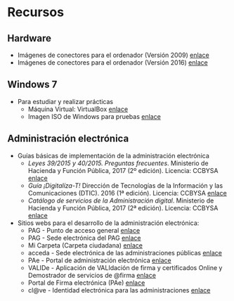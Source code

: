 # Recursos

## Hardware

* Imágenes de conectores para el ordenador (Versión 2009) [enlace](http://orig00.deviantart.net/1ddc/f/2009/203/1/c/computer_hardware_poster_1_7_by_sonic840.png "Imágenes de conectores y puertos v1.7")
* Imágenes de conectores para el ordenador (Versión 2016) [enlace](http://sonic840.deviantart.com/art/Computer-Hardware-Chart-2-0-587798335 "Imágenes de conectores y puertos v2.0")

## Windows 7

* Para estudiar y realizar prácticas
  * Máquina Virtual: VirtualBox [enlace](https://www.virtualbox.org/ "VirtualBox")
  * Imagen ISO de Windows para pruebas [enlace](https://tb.rg-adguard.net/ "Imágenes ISO del sistema operativo Windows")

## Administración electrónica

* Guías básicas de implementación de la administración electrónica
  * _Leyes 39/2015 y 40/2015. Preguntas frecuentes_. Ministerio de Hacienda y Función Pública, 2017 (2º edición). Licencia: CCBYSA [enlace](http://www.minhafp.gob.es/Documentacion/Publico/PortalVarios/Nuevas_leyes_administrativas/FAQs%20LEY%2039-2015%20LEY%2040-2015.pdf "Leyes 39/2015 y 40/2015. Preguntas frecuentes")
  * _Guía ¡Digitalíza-T!_ Dirección de Tecnologías de la Información y las Comunicaciones (DTIC). 2016 (1ª edición). Licencia: CCBYSA [enlace](https://administracionelectronica.gob.es/pae_Home/dam/jcr:5d75e090-c719-4d27-8027-ba09451f20fd/GUIA-PARA-EELL-PARA-EL-CUMPLIMIENTO-DIGITAL-DE-LAS-NUEVAS-LEYES-ADMINISTRATIVAS.pdf "Guía ¡Digitalíza-T!")
  * _Catálogo de servicios de la Administración digital_. Ministerio de Hacienda y Función Pública, 2017 (2ª edición). Licencia: CCBYSA [enlace](https://administracionelectronica.gob.es/pae_Home/dam/jcr:5d070807-d512-4452-b080-0c766681d651/Catalogo_servicios_administracion_digital_v2.pdf "Catálogo de servicios de Administración digital")
* Sitios webs para el desarrollo de la administración electrónica:
  * PAG - Punto de acceso general [enlace](https://administracion.gob.es "Punto de acceso general")
  * PAG - Sede electrónica del PAG [enlace](https://sede.administracion.gob.es/ "Sede electrónica del PAG")
  * Mi Carpeta (Carpeta ciudadana) [enlace](http://sede.administracion.gob.es/carpeta "Mi Carpeta")
  * acceda - Sede electrónica de las administraciones públicas [enlace](https://sede.administracionespublicas.gob.es/ "acceda - Sede electrónica de las administraciones públicas")
  * PAe - Portal de administración electrónica [enlace](https://administracionelectronica.gob.es/pae_Home "PAe Portal administración electrónica")
  * VALIDe - Aplicación de VALIdación de firma y certificados Online y Demostrador de servicios de @firma [enlace](https://valide.redsara.es/valide)
  * Portal de Firma electrónica (PAe) [enlace](http://firmaelectronica.gob.es/ "Portal para aprender a utilizar la firma electrónica para ciudadanos, empresas y empleados públicos")
  * cl@ve - Identidad electrónica para las administraciones [enlace](http://clave.gob.es/clave_Home/clave.html "cl@ve Identidad electrónica para las administraciones")
